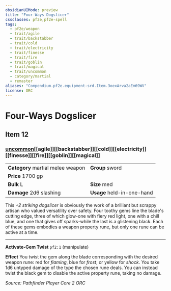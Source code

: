 ```yaml
---
obsidianUIMode: preview
title: "Four-Ways Dogslicer"
cssclasses: pf2e,pf2e-spell
tags:
  - pf2e/weapon
  - trait/agile
  - trait/backstabber
  - trait/cold
  - trait/electricity
  - trait/finesse
  - trait/fire
  - trait/goblin
  - trait/magical
  - trait/uncommon
  - category/martial
  - remaster
aliases: "Compendium.pf2e.equipment-srd.Item.3oexArva2aEm69WV"
license: ORC
---
```

# Four-Ways Dogslicer
## Item 12
### [uncommon](uncommon "Uncommon Rarity Trait")[[agile]][[backstabber]][[cold]][[electricity]][[finesse]][[fire]][[goblin]][[magical]]

|  |  |
| -- | -- |
| **Category** martial melee weapon | **Group** sword |
| **Price** 1700 gp |  |
| **Bulk** L | **Size** med |
| **Damage** 2d6 slashing  | **Usage** held-in-one-hand |



This _+2 striking dogslicer_ is obviously the work of a brilliant but scrappy artisan who valued versatility over safety. Four toothy gems line the blade's cutting edge, three of which glow-one with fiery red light, one with a chill blue, and one that gives off sparks-while the last is a glistening black. Each of these gems embodies a weapon property rune, but only one rune can be active at a time.

* * *

**Activate-Gem Twist** `pf2:1` (manipulate)

**Effect** You twist the gem along the blade corresponding with the desired weapon rune: red for _flaming_, blue for _frost_, or yellow for _shock_. You take 1d6 untyped damage of the type the chosen rune deals. You can instead twist the black gem to disable the active property rune, taking no damage.

*Source: Pathfinder Player Core 2*
*ORC*